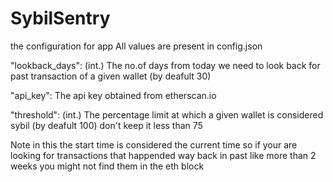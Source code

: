 # SybilSentry
the configuration for app
All values are present in config.json

"lookback_days": (int.) The no.of days from today we need to look back for past transaction of a given wallet (by deafult 30)

"api_key": The api key obtained from etherscan.io

"threshold": (int.) The percentage limit at which a given wallet is considered sybil (by deafult 100) don't keep it less than 75

Note in this the start time is considered the current time so if your are looking for transactions that happended way back in past like more than 2 weeks
you might not find them in the eth block
